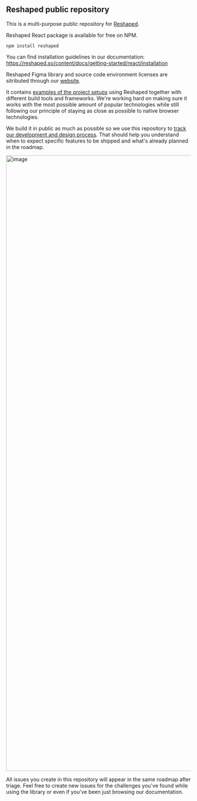 ## Reshaped public repository

This is a multi-purpose public repository for [Reshaped](https://reshaped.so).

Reshaped React package is available for free on NPM.

```
npm install reshaped
```

You can find installation guidelines in our documentation: https://reshaped.so/content/docs/getting-started/react/installation

Reshaped Figma library and source code environment licenses are sitributed through our [website](https://reshaped.so).

It contains [examples of the project setups](./examples/) using Reshaped together with different build tools and frameworks.
We're working hard on making sure it works with the most possible amount of popular technologies while still following our principle of staying as close as possible to native browser technologies.

We build it in public as much as possible so we use this repository to [track our development and design process](https://formaat.notion.site/64cf1f5713344a7383330e0402f43949?v=b88a6dbbcb9a4faeb867d40d09ec0b12).
That should help you understand when to expect specific features to be shipped and what's already planned in the roadmap.

<a href="https://formaat.notion.site/64cf1f5713344a7383330e0402f43949?v=b88a6dbbcb9a4faeb867d40d09ec0b12" target="_blank">
  <img width="1679" alt="image" src="https://user-images.githubusercontent.com/887379/212545543-e321b4c0-8d3c-4edf-b2f7-795cb3674ba9.png">
</a>

All issues you create in this repository will appear in the same roadmap after triage.
Feel free to create new issues for the challenges you've found while using the library or even if you've been just browsing our documentation.

